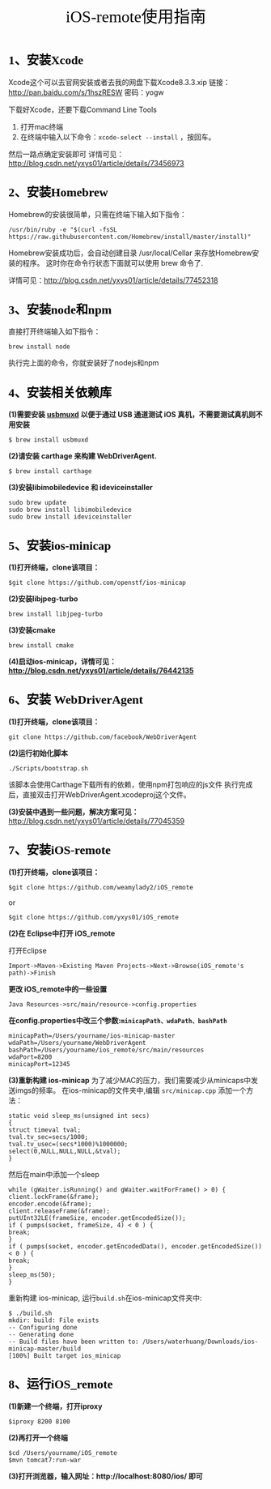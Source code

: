 <center><font color=#000000 size=6 face="黑体">iOS-remote使用指南</font>
</center></br>

## <font color=#000000 size=5 face="黑体">1、安装Xcode</font>
Xcode这个可以去官网安装或者去我的网盘下载Xcode8.3.3.xip
链接：http://pan.baidu.com/s/1hszRESW 密码：yogw

下载好Xcode，还要下载Command Line Tools

 1. 打开mac终端
 2. 在终端中输入以下命令：`xcode-select --install`  ，按回车。

然后一路点确定安装即可
详情可见：http://blog.csdn.net/yxys01/article/details/73456973


## <font color=#000000 size=5 face="黑体">2、安装Homebrew</font>
Homebrew的安装很简单，只需在终端下输入如下指令：

```
/usr/bin/ruby -e "$(curl -fsSL https://raw.githubusercontent.com/Homebrew/install/master/install)"
```
Homebrew安装成功后，会自动创建目录 /usr/local/Cellar 来存放Homebrew安装的程序。 这时你在命令行状态下面就可以使用 brew 命令了.

详情可见：http://blog.csdn.net/yxys01/article/details/77452318

## <font color=#000000 size=5 face="黑体">3、安装node和npm
</font>
直接打开终端输入如下指令：

```
brew install node
```
执行完上面的命令，你就安装好了nodejs和npm 

## <font color=#000000 size=5 face="黑体">4、安装相关依赖库</font>
**(1)需要安装 [usbmuxd](https://github.com/libimobiledevice/usbmuxd) 以便于通过 USB 通道测试 iOS 真机，不需要测试真机则不用安装**
```
$ brew install usbmuxd
```

**(2)请安装 carthage 来构建 WebDriverAgent.**
```
$ brew install carthage
```
**(3)安装libimobiledevice 和 ideviceinstaller**

```
sudo brew update
sudo brew install libimobiledevice
sudo brew install ideviceinstaller
```

## <font color=#000000 size=5 face="黑体">5、安装ios-minicap</font>

**(1)打开终端，clone该项目：**

```
$git clone https://github.com/openstf/ios-minicap 
```
**(2)安装libjpeg-turbo**

```
brew install libjpeg-turbo 
```
**(3)安装cmake**

```
brew install cmake
```
**(4)启动ios-minicap，详情可见：http://blog.csdn.net/yxys01/article/details/76442135**

## <font color=#000000 size=5 face="黑体">6、安装 WebDriverAgent</font>

**(1)打开终端，clone该项目：**

```
git clone https://github.com/facebook/WebDriverAgent
```
**(2)运行初始化脚本**
```
./Scripts/bootstrap.sh
```
该脚本会使用Carthage下载所有的依赖，使用npm打包响应的js文件
执行完成后，直接双击打开WebDriverAgent.xcodeproj这个文件。

**(3)安装中遇到一些问题，解决方案可见：**
http://blog.csdn.net/yxys01/article/details/77045359


## <font color=#000000 size=5 face="黑体">7、安装iOS-remote</font>

**(1)打开终端，clone该项目：**
```
$git clone https://github.com/weamylady2/iOS_remote
```
or
```
$git clone https://github.com/yxys01/iOS_remote
```
**(2)在 Eclipse中打开 iOS_remote**

打开Eclipse 
```
Import->Maven->Existing Maven Projects->Next->Browse(iOS_remote's path)->Finish
```

**更改 iOS_remote中的一些设置**

```
Java Resources->src/main/resource->config.properties
```

**在config.properties中改三个参数:`minicapPath、wdaPath、bashPath`**
```
minicapPath=/Users/yourname/ios-minicap-master
wdaPath=/Users/yourname/WebDriverAgent
bashPath=/Users/yourname/ios_remote/src/main/resources
wdaPort=8200
minicapPort=12345
```
**(3)重新构建 ios-minicap**
为了减少MAC的压力，我们需要减少从minicaps中发送imgs的频率。
在ios-minicap的文件夹中,编辑 `src/minicap.cpp`
添加一个方法：
```
static void sleep_ms(unsigned int secs)
{
struct timeval tval;
tval.tv_sec=secs/1000;
tval.tv_usec=(secs*1000)%1000000;
select(0,NULL,NULL,NULL,&tval);
}
```
然后在main中添加一个sleep

```
while (gWaiter.isRunning() and gWaiter.waitForFrame() > 0) {
client.lockFrame(&frame);
encoder.encode(&frame);
client.releaseFrame(&frame);
putUInt32LE(frameSize, encoder.getEncodedSize());
if ( pumps(socket, frameSize, 4) < 0 ) {
break;
}
if ( pumps(socket, encoder.getEncodedData(), encoder.getEncodedSize()) < 0 ) {
break;
}
sleep_ms(50);
}
```

重新构建 ios-minicap, 运行`build.sh`在ios-minicap文件夹中:
```
$ ./build.sh 
mkdir: build: File exists
-- Configuring done
-- Generating done
-- Build files have been written to: /Users/waterhuang/Downloads/ios-minicap-master/build
[100%] Built target ios_minicap
```

## <font color=#000000 size=5 face="黑体">8、运行iOS_remote</font>

**(1)新建一个终端，打开iproxy** 

```
$iproxy 8200 8100
```
**(2)再打开一个终端**

```
$cd /Users/yourname/iOS_remote
$mvn tomcat7:run-war
```
**(3)打开浏览器，输入网址：http://localhost:8080/ios/ 即可**



